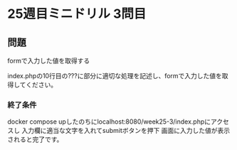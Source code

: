 # 25週目ミニドリル 3問目

## 問題

formで入力した値を取得する

index.phpの10行目の???に部分に適切な処理を記述し、formで入力した値を取得してください。

### 終了条件
docker compose upしたのちにlocalhost:8080/week25-3/index.phpにアクセスし
入力欄に適当な文字を入れてsubmitボタンを押下
画面に入力した値が表示されると完了です。

